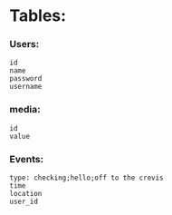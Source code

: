 # Tables: 

### Users:
    id
    name 
    password 
    username

### media:
    id
    value

### Events: 
    type: checking;hello;off to the crevis
    time
    location
    user_id

